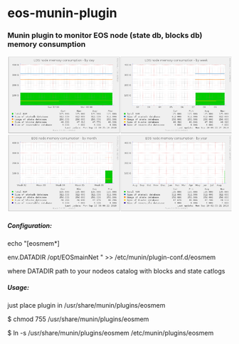 # eos-munin-plugin

### Munin plugin to monitor EOS node (state db, blocks db) memory consumption

<img src="eosmem.png" alt="My cool logo"/>

##### Configuration:
echo "[eosmem*]

env.DATADIR /opt/EOSmainNet
" >> /etc/munin/plugin-conf.d/eosmem

where DATADIR path to your nodeos catalog with blocks and state catlogs

##### Usage: 
just place plugin in /usr/share/munin/plugins/eosmem

$ chmod 755 /usr/share/munin/plugins/eosmem

$ ln -s /usr/share/munin/plugins/eosmem /etc/munin/plugins/eosmem

